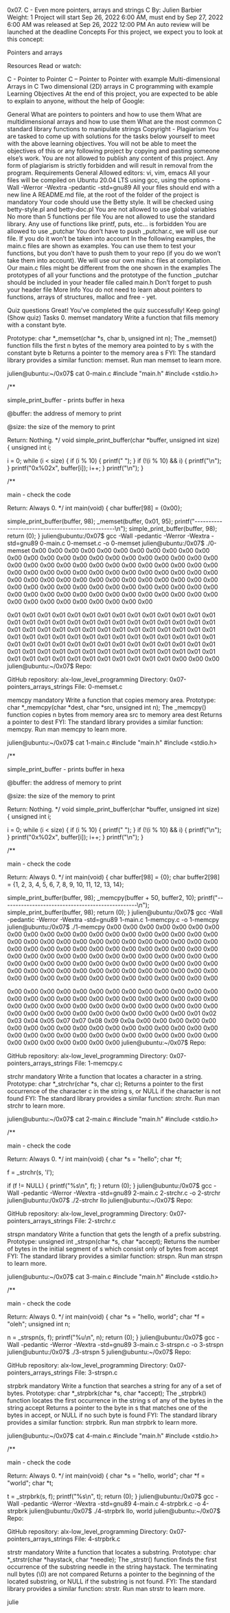 0x07. C - Even more pointers, arrays and strings C By: Julien Barbier Weight: 1 Project will start Sep 26, 2022 6:00 AM, must end by Sep 27, 2022 6:00 AM was released at Sep 26, 2022 12:00 PM An auto review will be launched at the deadline Concepts For this project, we expect you to look at this concept:

Pointers and arrays

Resources Read or watch:

C - Pointer to Pointer C – Pointer to Pointer with example Multi-dimensional Arrays in C Two dimensional (2D) arrays in C programming with example Learning Objectives At the end of this project, you are expected to be able to explain to anyone, without the help of Google:

General What are pointers to pointers and how to use them What are multidimensional arrays and how to use them What are the most common C standard library functions to manipulate strings Copyright - Plagiarism You are tasked to come up with solutions for the tasks below yourself to meet with the above learning objectives. You will not be able to meet the objectives of this or any following project by copying and pasting someone else’s work. You are not allowed to publish any content of this project. Any form of plagiarism is strictly forbidden and will result in removal from the program. Requirements General Allowed editors: vi, vim, emacs All your files will be compiled on Ubuntu 20.04 LTS using gcc, using the options -Wall -Werror -Wextra -pedantic -std=gnu89 All your files should end with a new line A README.md file, at the root of the folder of the project is mandatory Your code should use the Betty style. It will be checked using betty-style.pl and betty-doc.pl You are not allowed to use global variables No more than 5 functions per file You are not allowed to use the standard library. Any use of functions like printf, puts, etc… is forbidden You are allowed to use _putchar You don’t have to push _putchar.c, we will use our file. If you do it won’t be taken into account In the following examples, the main.c files are shown as examples. You can use them to test your functions, but you don’t have to push them to your repo (if you do we won’t take them into account). We will use our own main.c files at compilation. Our main.c files might be different from the one shown in the examples The prototypes of all your functions and the prototype of the function _putchar should be included in your header file called main.h Don’t forget to push your header file More Info You do not need to learn about pointers to functions, arrays of structures, malloc and free - yet.

Quiz questions Great! You've completed the quiz successfully! Keep going! (Show quiz) Tasks 0. memset mandatory Write a function that fills memory with a constant byte.

Prototype: char *_memset(char *s, char b, unsigned int n); The _memset() function fills the first n bytes of the memory area pointed to by s with the constant byte b Returns a pointer to the memory area s FYI: The standard library provides a similar function: memset. Run man memset to learn more.

julien@ubuntu:~/0x07$ cat 0-main.c #include "main.h" #include <stdio.h>

/**

simple_print_buffer - prints buffer in hexa

@buffer: the address of memory to print

@size: the size of the memory to print

Return: Nothing. */ void simple_print_buffer(char *buffer, unsigned int size) { unsigned int i;

 i = 0;
 while (i < size)
 {
         if (i % 10)
         {
                 printf(" ");
         }
         if (!(i % 10) && i)
         {
                 printf("\n");
         }
         printf("0x%02x", buffer[i]);
         i++;
 }
 printf("\n");
}

/**

main - check the code

Return: Always 0. */ int main(void) { char buffer[98] = {0x00};

simple_print_buffer(buffer, 98); _memset(buffer, 0x01, 95); printf("-------------------------------------------------\n"); simple_print_buffer(buffer, 98);
return (0); } julien@ubuntu:/0x07$ gcc -Wall -pedantic -Werror -Wextra -std=gnu89 0-main.c 0-memset.c -o 0-memset julien@ubuntu:/0x07$ ./0-memset 0x00 0x00 0x00 0x00 0x00 0x00 0x00 0x00 0x00 0x00 0x00 0x00 0x00 0x00 0x00 0x00 0x00 0x00 0x00 0x00 0x00 0x00 0x00 0x00 0x00 0x00 0x00 0x00 0x00 0x00 0x00 0x00 0x00 0x00 0x00 0x00 0x00 0x00 0x00 0x00 0x00 0x00 0x00 0x00 0x00 0x00 0x00 0x00 0x00 0x00 0x00 0x00 0x00 0x00 0x00 0x00 0x00 0x00 0x00 0x00 0x00 0x00 0x00 0x00 0x00 0x00 0x00 0x00 0x00 0x00 0x00 0x00 0x00 0x00 0x00 0x00 0x00 0x00 0x00 0x00 0x00 0x00 0x00 0x00 0x00 0x00 0x00 0x00 0x00 0x00 0x00 0x00 0x00 0x00 0x00 0x00 0x00 0x00

0x01 0x01 0x01 0x01 0x01 0x01 0x01 0x01 0x01 0x01 0x01 0x01 0x01 0x01 0x01 0x01 0x01 0x01 0x01 0x01 0x01 0x01 0x01 0x01 0x01 0x01 0x01 0x01 0x01 0x01 0x01 0x01 0x01 0x01 0x01 0x01 0x01 0x01 0x01 0x01 0x01 0x01 0x01 0x01 0x01 0x01 0x01 0x01 0x01 0x01 0x01 0x01 0x01 0x01 0x01 0x01 0x01 0x01 0x01 0x01 0x01 0x01 0x01 0x01 0x01 0x01 0x01 0x01 0x01 0x01 0x01 0x01 0x01 0x01 0x01 0x01 0x01 0x01 0x01 0x01 0x01 0x01 0x01 0x01 0x01 0x01 0x01 0x01 0x01 0x01 0x01 0x01 0x01 0x01 0x01 0x00 0x00 0x00 julien@ubuntu:~/0x07$ Repo:

GitHub repository: alx-low_level_programming Directory: 0x07-pointers_arrays_strings File: 0-memset.c

memcpy mandatory Write a function that copies memory area.
Prototype: char *_memcpy(char *dest, char *src, unsigned int n); The _memcpy() function copies n bytes from memory area src to memory area dest Returns a pointer to dest FYI: The standard library provides a similar function: memcpy. Run man memcpy to learn more.

julien@ubuntu:~/0x07$ cat 1-main.c #include "main.h" #include <stdio.h>

/**

simple_print_buffer - prints buffer in hexa

@buffer: the address of memory to print

@size: the size of the memory to print

Return: Nothing. */ void simple_print_buffer(char *buffer, unsigned int size) { unsigned int i;

i = 0; while (i < size) { if (i % 10) { printf(" "); } if (!(i % 10) && i) { printf("\n"); } printf("0x%02x", buffer[i]); i++; } printf("\n"); }

/**

main - check the code

Return: Always 0. */ int main(void) { char buffer[98] = {0}; char buffer2[98] = {1, 2, 3, 4, 5, 6, 7, 8, 9, 10, 11, 12, 13, 14};

simple_print_buffer(buffer, 98); _memcpy(buffer + 50, buffer2, 10); printf("-------------------------------------------------\n"); simple_print_buffer(buffer, 98);
return (0); } julien@ubuntu:/0x07$ gcc -Wall -pedantic -Werror -Wextra -std=gnu89 1-main.c 1-memcpy.c -o 1-memcpy julien@ubuntu:/0x07$ ./1-memcpy 0x00 0x00 0x00 0x00 0x00 0x00 0x00 0x00 0x00 0x00 0x00 0x00 0x00 0x00 0x00 0x00 0x00 0x00 0x00 0x00 0x00 0x00 0x00 0x00 0x00 0x00 0x00 0x00 0x00 0x00 0x00 0x00 0x00 0x00 0x00 0x00 0x00 0x00 0x00 0x00 0x00 0x00 0x00 0x00 0x00 0x00 0x00 0x00 0x00 0x00 0x00 0x00 0x00 0x00 0x00 0x00 0x00 0x00 0x00 0x00 0x00 0x00 0x00 0x00 0x00 0x00 0x00 0x00 0x00 0x00 0x00 0x00 0x00 0x00 0x00 0x00 0x00 0x00 0x00 0x00 0x00 0x00 0x00 0x00 0x00 0x00 0x00 0x00 0x00 0x00 0x00 0x00 0x00 0x00 0x00 0x00 0x00 0x00

0x00 0x00 0x00 0x00 0x00 0x00 0x00 0x00 0x00 0x00 0x00 0x00 0x00 0x00 0x00 0x00 0x00 0x00 0x00 0x00 0x00 0x00 0x00 0x00 0x00 0x00 0x00 0x00 0x00 0x00 0x00 0x00 0x00 0x00 0x00 0x00 0x00 0x00 0x00 0x00 0x00 0x00 0x00 0x00 0x00 0x00 0x00 0x00 0x00 0x00 0x01 0x02 0x03 0x04 0x05 0x07 0x07 0x08 0x09 0x0a 0x00 0x00 0x00 0x00 0x00 0x00 0x00 0x00 0x00 0x00 0x00 0x00 0x00 0x00 0x00 0x00 0x00 0x00 0x00 0x00 0x00 0x00 0x00 0x00 0x00 0x00 0x00 0x00 0x00 0x00 0x00 0x00 0x00 0x00 0x00 0x00 0x00 0x00 julien@ubuntu:~/0x07$ Repo:

GitHub repository: alx-low_level_programming Directory: 0x07-pointers_arrays_strings File: 1-memcpy.c

strchr mandatory Write a function that locates a character in a string.
Prototype: char *_strchr(char *s, char c); Returns a pointer to the first occurrence of the character c in the string s, or NULL if the character is not found FYI: The standard library provides a similar function: strchr. Run man strchr to learn more.

julien@ubuntu:~/0x07$ cat 2-main.c #include "main.h" #include <stdio.h>

/**

main - check the code

Return: Always 0. */ int main(void) { char *s = "hello"; char *f;

f = _strchr(s, 'l');

if (f != NULL) { printf("%s\n", f); } return (0); } julien@ubuntu:/0x07$ gcc -Wall -pedantic -Werror -Wextra -std=gnu89 2-main.c 2-strchr.c -o 2-strchr julien@ubuntu:/0x07$ ./2-strchr llo julien@ubuntu:~/0x07$ Repo:

GitHub repository: alx-low_level_programming Directory: 0x07-pointers_arrays_strings File: 2-strchr.c

strspn mandatory Write a function that gets the length of a prefix substring.
Prototype: unsigned int _strspn(char *s, char *accept); Returns the number of bytes in the initial segment of s which consist only of bytes from accept FYI: The standard library provides a similar function: strspn. Run man strspn to learn more.

julien@ubuntu:~/0x07$ cat 3-main.c #include "main.h" #include <stdio.h>

/**

main - check the code

Return: Always 0. */ int main(void) { char *s = "hello, world"; char *f = "oleh"; unsigned int n;

n = _strspn(s, f); printf("%u\n", n); return (0); } julien@ubuntu:/0x07$ gcc -Wall -pedantic -Werror -Wextra -std=gnu89 3-main.c 3-strspn.c -o 3-strspn julien@ubuntu:/0x07$ ./3-strspn 5 julien@ubuntu:~/0x07$ Repo:

GitHub repository: alx-low_level_programming Directory: 0x07-pointers_arrays_strings File: 3-strspn.c

strpbrk mandatory Write a function that searches a string for any of a set of bytes.
Prototype: char *_strpbrk(char *s, char *accept); The _strpbrk() function locates the first occurrence in the string s of any of the bytes in the string accept Returns a pointer to the byte in s that matches one of the bytes in accept, or NULL if no such byte is found FYI: The standard library provides a similar function: strpbrk. Run man strpbrk to learn more.

julien@ubuntu:~/0x07$ cat 4-main.c #include "main.h" #include <stdio.h>

/**

main - check the code

Return: Always 0. */ int main(void) { char *s = "hello, world"; char *f = "world"; char *t;

t = _strpbrk(s, f); printf("%s\n", t); return (0); } julien@ubuntu:/0x07$ gcc -Wall -pedantic -Werror -Wextra -std=gnu89 4-main.c 4-strpbrk.c -o 4-strpbrk julien@ubuntu:/0x07$ ./4-strpbrk llo, world julien@ubuntu:~/0x07$ Repo:

GitHub repository: alx-low_level_programming Directory: 0x07-pointers_arrays_strings File: 4-strpbrk.c

strstr mandatory Write a function that locates a substring.
Prototype: char *_strstr(char *haystack, char *needle); The _strstr() function finds the first occurrence of the substring needle in the string haystack. The terminating null bytes (\0) are not compared Returns a pointer to the beginning of the located substring, or NULL if the substring is not found. FYI: The standard library provides a similar function: strstr. Run man strstr to learn more.

julie
